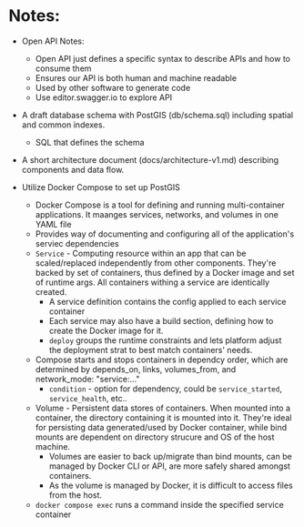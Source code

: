 # Notes:

- Open API Notes:
    - Open API just defines a specific syntax to describe APIs and how to consume them
    - Ensures our API is both human and machine readable
    - Used by other software to generate code
    - Use editor.swagger.io to explore API

- A draft database schema with PostGIS (db/schema.sql) including spatial and common indexes.
    - SQL that defines the schema

- A short architecture document (docs/architecture-v1.md) describing components and data flow.

- Utilize Docker Compose to set up PostGIS
    - Docker Compose is a tool for defining and running multi-container applications. It maanges services, networks, and volumes in one YAML file
    - Provides way of documenting and configuring all of the application's serviec dependencies
    - `Service` - Computing resource within an app that can be scaled/replaced independently from other components. They're backed by set of containers, thus defined by a Docker image and set of runtime args. All containers withing a service are identically created.
        - A service definition contains the config applied to each service container
        - Each service may also have a build section, defining how to create the Docker image for it.
        - `deploy` groups the runtime constraints and lets platform adjust the deployment strat to best match containers' needs.
    - Compose starts and stops containers in dependcy order, which are determined by depends_on, links, volumes_from, and network_mode: "service:..."
        - `condition` - option for dependency, could be `service_started`, `service_health`, etc..
    - Volume - Persistent data stores of containers. When mounted into a container, the directory containing it is mounted into it. They're ideal for persisting data generated/used by Docker container, while bind mounts are dependent on directory strucure and OS of the host machine. 
        - Volumes are easier to back up/migrate than bind mounts, can be managed by Docker CLI or API, are more safely shared amongst containers.
        - As the volume is managed by Docker, it is difficult to access files from the host.
    - `docker compose exec` runs a command inside the specified service container